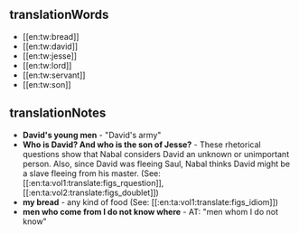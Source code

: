 ## translationWords

* [[en:tw:bread]]
* [[en:tw:david]]
* [[en:tw:jesse]]
* [[en:tw:lord]]
* [[en:tw:servant]]
* [[en:tw:son]]

## translationNotes

* **David's young men** - "David's army"
* **Who is David? And who is the son of Jesse?** - These rhetorical questions show that Nabal considers David an unknown or unimportant person. Also, since David was fleeing Saul, Nabal thinks David might be a slave fleeing from his master. (See: [[:en:ta:vol1:translate:figs_rquestion]],[[:en:ta:vol2:translate:figs_doublet]])
* **my bread** - any kind of food  (See: [[:en:ta:vol1:translate:figs_idiom]])
* **men who come from I do not know where** - AT: "men whom I do not know"
